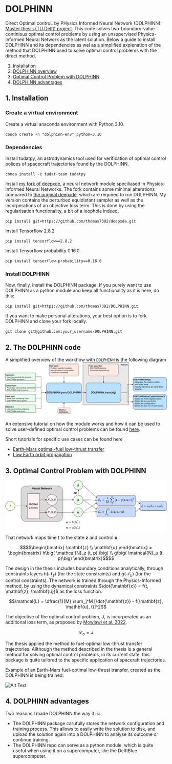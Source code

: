 # DOLPHINN

Direct Optimal controL by PHysics Informed Neural Network (DOLPHINN): [Master thesis (TU Delft) project](https://repository.tudelft.nl/islandora/object/uuid%3Abef00e5f-cab2-41e9-af8d-747d1e9284ea?collection=education). This code solves two-boundary-value continious optimal control problems by using an unsupervised Physics-Informed Neural Network as the latent solution. Below a guide to install DOLPHINN and its dependencies as wel as a simplified explenation of the method that DOLPHINN used to solve optimal control problems with the direct method.

1. [Installation](#installation)
2. [DOLPHINN overview](#design)
2. [Optimal Control Problem with DOLPHINN](#ocp)
3. [DOLPHINN advantages](#advantages)

## 1. Installation <a name="installation"></a>

### Create a virtual environment
Create a virtual anaconda environment with Python 3.10.

`conda create -n "dolphinn-env" python=3.10`

### Dependencies
Install tudatpy, an astrodynamics tool used for verification of optimal control polices of spacecraft trajectories found by the DOLPHINN.

`conda install -c tudat-team tudatpy`

Install [my fork of deepxde](https://github.com/thomas7392/deepxde), a neural network module speciliased in Physics-Informed Neural Networks. The fork contains some minimal alterations compared to [the original deepxde](https://github.com/lululxvi/deepxde), which are required to run DOLPHINN. My version contains the perturbed equidistant sampler as well as the incorperations of an objective loss term. This is done by using the regularisation functionality, a bit of a loophole indeed.

`pip install git+https://github.com/thomas7392/deepxde.git`


Install Tensorflow 2.8.2

`pip install tensorflow==2.8.2`

Install Tensorflow probability 0.16.0

`pip install tensorflow-probability==0.16.0`


### Install DOLPHINN
Now, finally, install the DOLPHINN package. If you purely want to use DOLPHINN as a python module and keep all functionality as it is here, do this:

`pip install git+https://github.com/thomas7392/DOLPHINN.git`

If you want to make personal alterations, your best option is to fork DOLPHINN and clone your fork locally.

`git clone git@github.com:your_username/DOLPHINN.git`

## 2. The DOLPHINN code <a name="design"></a>

A simplified overview of the workflow with `DOLPHINN` is the following diagram
![Alt Text](Images/DOLPHINN_overview.png)

An extensive tutorial on how the module works and how it can be used to solve user-defined optimal control problems can be found [here](tutorials/earth_mars_low_thrust_transfer.ipynb).

Short tutorials for specific use cases can be found here

- [Earth-Mars optimal-fuel low-thrust transfer](tutorials/earth_mars_low_thrust_transfer_short.ipynb)
- [Low Earth orbit propagation](tutorials/earth_circular_orbit_integration_short.ipynb)

## 3. Optimal Control Problem with DOLPHINN <a name="ocp"></a>

![alt text](https://github.com/thomas7392/DOLPHINN/blob/main/Images/method_overview.png?raw=true)
That network maps time $t$ to the state $\mathbf{z}$ and control $\mathbf{u}$.

```math
$$\begin{bmatrix} \mathbf{z} \\ \mathbf{u} \end{bmatrix} = \begin{bmatrix} h\big( \mathcal{N}_z (t, p) \big) \\  g\big( \mathcal{N}_u (t, p)\big) \end{bmatrix}$$
```

The design in the thesis includes boundary conditions analytically, through constraints layers $h(\mathcal{N}_z)$ (for the state constraints) and $g(\mathcal{N}_u)$ (for the control constraints). The network is trained through the Physics-Informed method, by using the dynamical constraints $\dot{\mathbf{x}} = f(t, \mathbf{z}, \mathbf{u})$ as the loss function.

$$\mathcal{L} = \dfrac{1}{M} \sum_j^M [\dot{\mathbf{z}} - f(\mathbf{z}, \mathbf{u}, t)]^2$$

The objective of the optimal control problem, $J$, is incorperated as an additional loss term, as proposed by [Mowlawi et al. 2022](https://www.sciencedirect.com/science/article/abs/pii/S002199912200794X).

$$\mathcal{L}_o = J$$

The thesis applied the method to fuel-optimal low-thrust transfer trajectories. Allthough the method described in the thesis is a general method for solving optimal control problems, in its current state, this package is quite tailored to the specific application of spaceraft trajectories.

Example of an Earth-Mars fuel-optimal low-thrust transfer, created as the DOLPHINN is being trained:

![Alt Text](Images/animation.gif)

## 4. DOLPHINN advantages <a name="advantages"></a>

Two reasons I made DOLPHINN the way it is:
* The DOLPHINN package carufully stores the network configuration and training process. This allows to easily write the solution to disk, and upload the solution again into a DOLPHINN to analyse its outcome or continue training.
* The DOLPHINN repo can serve as a python module, which is quite useful when using it on a supercomputer, like the DelftBlue supercomputer.



